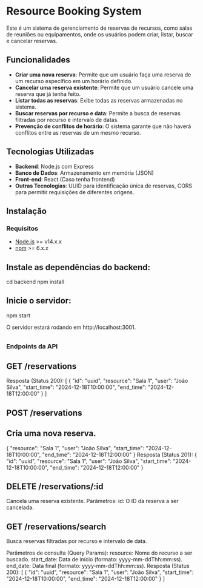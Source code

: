 # Resource Booking System

Este é um sistema de gerenciamento de reservas de recursos, como salas de reuniões ou equipamentos, onde os usuários podem criar, listar, buscar e cancelar reservas.

## Funcionalidades

- **Criar uma nova reserva**: Permite que um usuário faça uma reserva de um recurso específico em um horário definido.
- **Cancelar uma reserva existente**: Permite que um usuário cancele uma reserva que já tenha feito.
- **Listar todas as reservas**: Exibe todas as reservas armazenadas no sistema.
- **Buscar reservas por recurso e data**: Permite a busca de reservas filtradas por recurso e intervalo de datas.
- **Prevenção de conflitos de horário**: O sistema garante que não haverá conflitos entre as reservas de um mesmo recurso.

## Tecnologias Utilizadas

- **Backend**: Node.js com Express
- **Banco de Dados**: Armazenamento em memória (JSON)
- **Front-end**: React (Caso tenha frontend)
- **Outras Tecnologias**: UUID para identificação única de reservas, CORS para permitir requisições de diferentes origens.

## Instalação

### Requisitos

- [Node.js](https://nodejs.org/) >= v14.x.x
- [npm](https://www.npmjs.com/) >= 6.x.x

## Instale as dependências do backend:
cd backend
npm install

## Inicie o servidor:
npm start

O servidor estará rodando em http://localhost:3001.

######

### Endpoints da API
## GET /reservations
Resposta (Status 200):
[
  {
    "id": "uuid",
    "resource": "Sala 1",
    "user": "João Silva",
    "start_time": "2024-12-18T10:00:00",
    "end_time": "2024-12-18T12:00:00"
  }
]

## POST /reservations
## Cria uma nova reserva.
{
  "resource": "Sala 1",
  "user": "João Silva",
  "start_time": "2024-12-18T10:00:00",
  "end_time": "2024-12-18T12:00:00"
}
Resposta (Status 201):
{
  "id": "uuid",
  "resource": "Sala 1",
  "user": "João Silva",
  "start_time": "2024-12-18T10:00:00",
  "end_time": "2024-12-18T12:00:00"
}

## DELETE /reservations/:id
Cancela uma reserva existente.
Parâmetros:
id: O ID da reserva a ser cancelada.

## GET /reservations/search
Busca reservas filtradas por recurso e intervalo de data.

Parâmetros de consulta (Query Params):
resource: Nome do recurso a ser buscado.
start_date: Data de início (formato: yyyy-mm-ddThh:mm:ss).
end_date: Data final (formato: yyyy-mm-ddThh:mm:ss).
Resposta (Status 200):
[
  {
    "id": "uuid",
    "resource": "Sala 1",
    "user": "João Silva",
    "start_time": "2024-12-18T10:00:00",
    "end_time": "2024-12-18T12:00:00"
  }
]